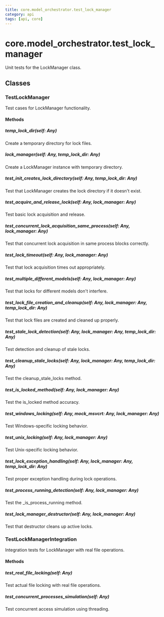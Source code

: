 ```yaml
---
title: core.model_orchestrator.test_lock_manager
category: api
tags: [api, core]
---
```


# core.model_orchestrator.test_lock_manager

Unit tests for the LockManager class.

## Classes

### TestLockManager

Test cases for LockManager functionality.

#### Methods

##### temp_lock_dir(self: Any)

Create a temporary directory for lock files.

##### lock_manager(self: Any, temp_lock_dir: Any)

Create a LockManager instance with temporary directory.

##### test_init_creates_lock_directory(self: Any, temp_lock_dir: Any)

Test that LockManager creates the lock directory if it doesn't exist.

##### test_acquire_and_release_lock(self: Any, lock_manager: Any)

Test basic lock acquisition and release.

##### test_concurrent_lock_acquisition_same_process(self: Any, lock_manager: Any)

Test that concurrent lock acquisition in same process blocks correctly.

##### test_lock_timeout(self: Any, lock_manager: Any)

Test that lock acquisition times out appropriately.

##### test_multiple_different_models(self: Any, lock_manager: Any)

Test that locks for different models don't interfere.

##### test_lock_file_creation_and_cleanup(self: Any, lock_manager: Any, temp_lock_dir: Any)

Test that lock files are created and cleaned up properly.

##### test_stale_lock_detection(self: Any, lock_manager: Any, temp_lock_dir: Any)

Test detection and cleanup of stale locks.

##### test_cleanup_stale_locks(self: Any, lock_manager: Any, temp_lock_dir: Any)

Test the cleanup_stale_locks method.

##### test_is_locked_method(self: Any, lock_manager: Any)

Test the is_locked method accuracy.

##### test_windows_locking(self: Any, mock_msvcrt: Any, lock_manager: Any)

Test Windows-specific locking behavior.

##### test_unix_locking(self: Any, lock_manager: Any)

Test Unix-specific locking behavior.

##### test_lock_exception_handling(self: Any, lock_manager: Any, temp_lock_dir: Any)

Test proper exception handling during lock operations.

##### test_process_running_detection(self: Any, lock_manager: Any)

Test the _is_process_running method.

##### test_lock_manager_destructor(self: Any, lock_manager: Any)

Test that destructor cleans up active locks.

### TestLockManagerIntegration

Integration tests for LockManager with real file operations.

#### Methods

##### test_real_file_locking(self: Any)

Test actual file locking with real file operations.

##### test_concurrent_processes_simulation(self: Any)

Test concurrent access simulation using threading.

